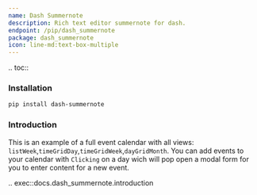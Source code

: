 ```yaml
---
name: Dash Summernote
description: Rich text editor summernote for dash.
endpoint: /pip/dash_summernote
package: dash_summernote
icon: line-md:text-box-multiple
---
```


.. toc::

### Installation

```bash
pip install dash-summernote
```

### Introduction

This is an example of a full event calendar with all views: `listWeek`,`timeGridDay`,`timeGridWeek`,`dayGridMonth`. You can add events to your calendar with `Clicking` on a day wich will pop open a modal form for you to enter content for a new event.

.. exec::docs.dash_summernote.introduction

